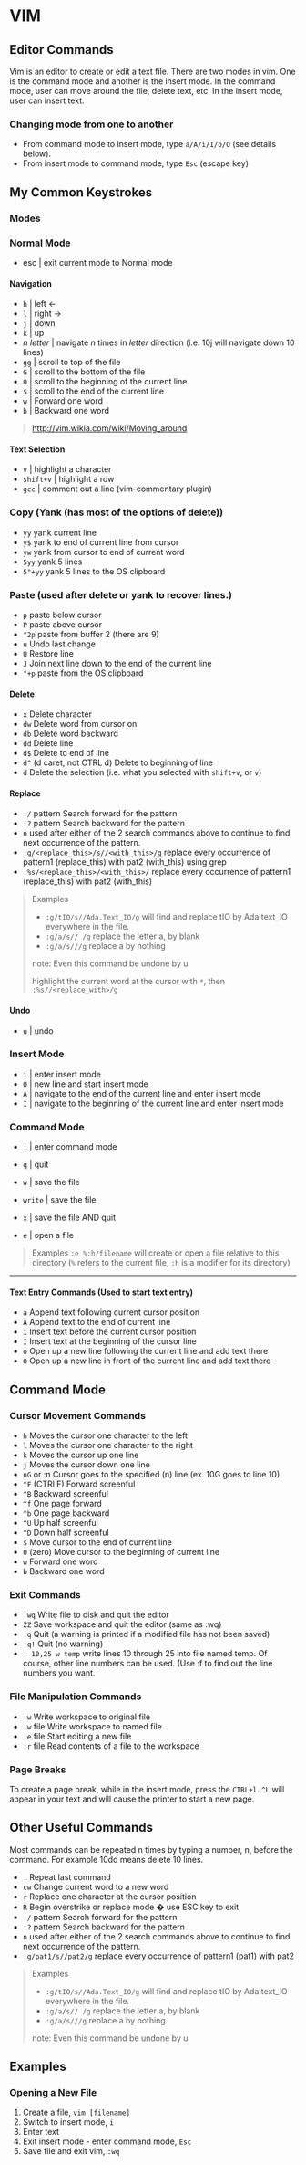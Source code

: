 VIM
===

## Editor Commands
Vim is an editor to create or edit a text file. There are two modes in vim. One is the command mode and another is the insert mode. In the command mode, user can move around the file, delete text, etc. In the insert mode, user can insert text.

### Changing mode from one to another
* From command mode to insert mode, type `a/A/i/I/o/O` (see details below).
* From insert mode to command mode, type `Esc` (escape key)

## My Common Keystrokes

### Modes

### Normal Mode
* esc       | exit current mode to Normal mode

#### Navigation
* `h`           | left <-
* `l`           | right ->
* `j`           | down
* `k`           | up
* _n_ _letter_  | navigate _n_ times in _letter_ direction (i.e. 10j will navigate down 10 lines)
* `gg`          | scroll to top of the file
* `G`           | scroll to the bottom of the file
* `0`           | scroll to the beginning of the current line
* `$`           | scroll to the end of the current line
* `w`           | Forward one word
* `b`           | Backward one word

> http://vim.wikia.com/wiki/Moving_around

#### Text Selection

* `v`           | highlight a character
* `shift+v`     | highlight a row
* `gcc`		| comment out a line (vim-commentary plugin)

### Copy (Yank (has most of the options of delete))

* `yy` yank current line
* `y$` yank to end of current line from cursor
* `yw` yank from cursor to end of current word
* `5yy` yank 5 lines
* `5"+yy` yank 5 lines to the OS clipboard

### Paste (used after delete or yank to recover lines.)

* `p` paste below cursor
* `P` paste above cursor
* `"2p` paste from buffer 2 (there are 9)
* `u` Undo last change
* `U` Restore line
* `J` Join next line down to the end of the current line
* `"+p` paste from the OS clipboard

#### Delete

* `x` Delete character
* `dw` Delete word from cursor on
* `db` Delete word backward
* `dd` Delete line
* `d$` Delete to end of line
* `d^` (d caret, not CTRL d) Delete to beginning of line
* `d` Delete the selection (i.e. what you selected with `shift+v`, or `v`)

#### Replace

* `:/` pattern Search forward for the pattern
* `:?` pattern Search backward for the pattern
* `n` used after either of the 2 search commands above to continue to find next occurrence of the pattern.
* `:g/<replace_this>/s//<with_this>/g` replace every occurrence of pattern1 (replace_this) with pat2 (with_this) using grep
* `:%s/<replace_this>/<with_this>/` replace every occurrence of pattern1 (replace_this) with pat2 (with_this)

> Examples
> * `:g/tIO/s//Ada.Text_IO/g` will find and replace tIO by Ada.text_IO everywhere in the file.
> * `:g/a/s// /g` replace the letter a, by blank
> * `:g/a/s///g` replace a by nothing
>
> note: Even this command be undone by u
>
> highlight the current word at the cursor with `*`, then `:%s//<replace_with>/g`

#### Undo

* `u`           | undo

### Insert Mode

* `i`       | enter insert mode
* `O`       | new line and start insert mode
* `A`       | navigate to the end of the current line and enter insert mode
* `I`       | navigate to the beginning of the current line and enter insert mode

### Command Mode
* `:`       | enter command mode

* `q`       | quit
* `w`       | save the file
* `write`   | save the file
* `x`       | save the file AND quit
* `e`       | open a file

> Examples
> `:e %:h/filename` will create or open a file relative to this directory (`%` refers to the current file, `:h` is a modifier for its directory)


---

#### Text Entry Commands (Used to start text entry)

* `a` Append text following current cursor position
* `A` Append text to the end of current line
* `i` Insert text before the current cursor position
* `I` Insert text at the beginning of the cursor line
* `o` Open up a new line following the current line and add text there
* `O` Open up a new line in front of the current line and add text there

## Command Mode

### Cursor Movement Commands

* `h` Moves the cursor one character to the left
* `l` Moves the cursor one character to the right
* `k` Moves the cursor up one line
* `j` Moves the cursor down one line
* `nG` or :n Cursor goes to the specified (n) line (ex. 10G goes to line 10)
* `^F` (CTRl F) Forward screenful
* `^B` Backward screenful
* `^f` One page forward
* `^b` One page backward
* `^U` Up half screenful
* `^D` Down half screenful
* `$` Move cursor to the end of current line
* `0` (zero) Move cursor to the beginning of current line
* `w` Forward one word
* `b` Backward one word

### Exit Commands

* `:wq` Write file to disk and quit the editor
* `ZZ` Save workspace and quit the editor (same as :wq)
* `:q` Quit (a warning is printed if a modified file has not been saved)
* `:q!` Quit (no warning)
* `: 10,25 w temp` write lines 10 through 25 into file named temp. Of course, other line numbers can be used. (Use :f to find out the line numbers you want.

### File Manipulation Commands

* `:w` Write workspace to original file
* `:w` file Write workspace to named file
* `:e` file Start editing a new file
* `:r` file Read contents of a file to the workspace

### Page Breaks
To create a page break, while in the insert mode, press the `CTRL+l`. `^L` will appear in your text and will cause the printer to start a new page.


## Other Useful Commands
Most commands can be repeated n times by typing a number, n, before the command. For example 10dd means delete 10 lines.

* `.` Repeat last command
* `cw` Change current word to a new word
* `r` Replace one character at the cursor position
* `R` Begin overstrike or replace mode � use ESC key to exit
* `:/` pattern Search forward for the pattern
* `:?` pattern Search backward for the pattern
* `n` used after either of the 2 search commands above to continue to find next occurrence of the pattern.
* `:g/pat1/s//pat2/g` replace every occurrence of pattern1 (pat1) with pat2

> Examples
> * `:g/tIO/s//Ada.Text_IO/g` will find and replace tIO by Ada.text_IO everywhere in the file.
> * `:g/a/s// /g` replace the letter a, by blank
> * `:g/a/s///g` replace a by nothing
>
> note: Even this command be undone by u



## Examples

### Opening a New File

1. Create a file, `vim [filename]`
2. Switch to insert mode, `i`
3. Enter text
4. Exit insert mode - enter command mode, `Esc`
5. Save file and exit vim, `:wq`

